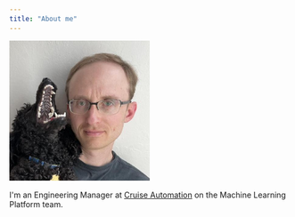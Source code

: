 ```yaml
---
title: "About me"
---
```


<img src="/assets/img/matt_and_charles.jpg" width="50%"/>

I'm an Engineering Manager at [Cruise Automation](https://getcruise.com/) on the Machine Learning Platform team.
